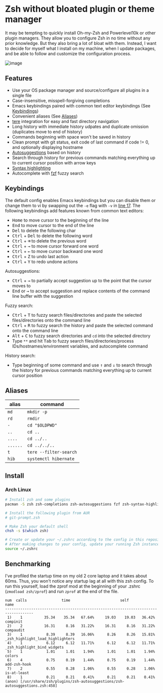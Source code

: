 # Zsh without bloated plugin or theme manager

It may be tempting to quickly install Oh-my-Zsh and Powerlevel10k or other plugin managers. They allow you to configure Zsh in no time without any prior knowledge. But they also bring a lot of bloat with them. Instead, I want to decide for myself what I install on my machine, when I update packages, and be able to follow and customize the configuration process.

![image](https://user-images.githubusercontent.com/49961674/201792373-88dec4d2-7c48-403a-8fc1-a03e9d0f61c1.png)

## Features
- Use your OS package manager and source/configure all plugins in a single file
- Case-insensitive, misspell-forgiving completions
- Emacs keybindings paired with common text editor keybindings (See [Keybindings](#keybindings))
- Convenient aliases (See [Aliases](#aliases))
- [tere](https://github.com/mgunyho/tere) integration for easy and fast directory navigation
- Long history with immediate history udpates and duplicate omission (duplicates move to end of history)
- Commands beginning with space won't be saved in history
- Clean prompt with git status, exit code of last command if code != 0, and optionally displaying hostname
- [Autosuggestions](https://github.com/zsh-users/zsh-autosuggestions) based on history
- Search through history for previous commands matching everything up to current cursor position with arrow keys
- [Syntax highlighting](https://github.com/zsh-users/zsh-syntax-highlighting)
- Autocomplete with [fzf](https://github.com/junegunn/fzf) fuzzy search

## Keybindings
The default config enables Emacs keybindings but you can disable them or change them to vi by swapping out the `-e` flag with `-v` in [line 17](https://github.com/bttger/my-zsh/blob/main/.zshrc#L17). The following keybindings add features known from common text editors:

- <kbd>Home</kbd> to move cursor to the beginning of the line
- <kbd>End</kbd> to move cursor to the end of the line
- <kbd>Del</kbd> to delete the following char
- <kbd>Ctrl</kbd> + <kbd>Del</kbd> to delete the following word
- <kbd>Ctrl</kbd> + <kbd>⌫</kbd> to delete the previous word
- <kbd>Ctrl</kbd> + <kbd>→</kbd> to move cursor forward one word
- <kbd>Ctrl</kbd> + <kbd>←</kbd> to move cursor backward one word
- <kbd>Ctrl</kbd> + <kbd>Z</kbd> to undo last action
- <kbd>Ctrl</kbd> + <kbd>Y</kbd> to redo undone actions

Autosuggestions:
- <kbd>Ctrl</kbd> + <kbd>→</kbd> to partially accept suggestion up to the point that the cursor moves to
- <kbd>End</kbd> or <kbd>→</kbd> to accept suggestion and replace contents of the command line buffer with the suggestion

Fuzzy search:
- <kbd>Ctrl</kbd> + <kbd>T</kbd> to fuzzy search files/directories and paste the selected files/directories onto the command line
- <kbd>Ctrl</kbd> + <kbd>R</kbd> to fuzzy search the history and paste the selected command onto the command line
- <kbd>Alt</kbd> + <kbd>C</kbd> to fuzzy search directories and `cd` into the selected directory
- Type `**` and hit <kbd>Tab</kbd> to fuzzy search files/directories/process IDs/hostnames/environment variables, and autocomplete command

History search:
- Type beginning of some command and use <kbd>↑</kbd> and <kbd>↓</kbd> to search through the history for previous commands matching everything up to current cursor position

## Aliases
| alias     | command             |
|--------|----------------------|
|`md`|`mkdir -p`|
| `rd`     | `rmdir`                |
| `-`     | `cd "$OLDPWD"`                |
| `..`     | `cd ..`                |
| `....`   | `cd ../..`             |
| `......` | `cd ../../..`          |
| `t`      | `tere --filter-search` |
| `hib`    | `systemctl hibernate`  |

## Install

### Arch Linux
```sh
# Install zsh and some plugins
pacman -S zsh zsh-completions zsh-autosuggestions fzf zsh-syntax-highlighting

# Install the following plugin from AUR
# git-prompt.zsh

# Make Zsh your default shell
chsh -s $(which zsh)

# Create or update your ~/.zshrc according to the config in this repository
# After making changes to your config, update your running Zsh instance
source ~/.zshrc
```

## Benchmarking

I've profiled the startup time on my old 2 core laptop and it takes about 60ms. Thus, you won't notice any startup lag at all with this zsh config. To run this yourself, load the zprof mod at the beginning of your .zshrc (`zmodload zsh/zprof`) and run `zprof` at the end of the file.

```
num  calls                time                       self            name
-----------------------------------------------------------------------------------
 1)    1          35.34    35.34   67.64%     19.03    19.03   36.42%  compinit
 2)    2          16.31     8.16   31.22%     16.31     8.16   31.22%  compaudit
 3)    1           8.39     8.39   16.06%      8.26     8.26   15.81%  _zsh_highlight_load_highlighters
 4)    1           6.12     6.12   11.71%      6.12     6.12   11.71%  _zsh_highlight_bind_widgets
 5)    1           1.01     1.01    1.94%      1.01     1.01    1.94%  colors
 6)    4           0.75     0.19    1.44%      0.75     0.19    1.44%  add-zsh-hook
 7)    2           0.55     0.28    1.06%      0.55     0.28    1.06%  is-at-least
 8)    1           0.21     0.21    0.41%      0.21     0.21    0.41%  (anon) [/usr/share/zsh/plugins/zsh-autosuggestions/zsh-autosuggestions.zsh:458]
```
